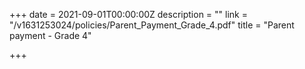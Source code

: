 +++
date = 2021-09-01T00:00:00Z
description = ""
link = "/v1631253024/policies/Parent_Payment_Grade_4.pdf"
title = "Parent payment - Grade 4"

+++
